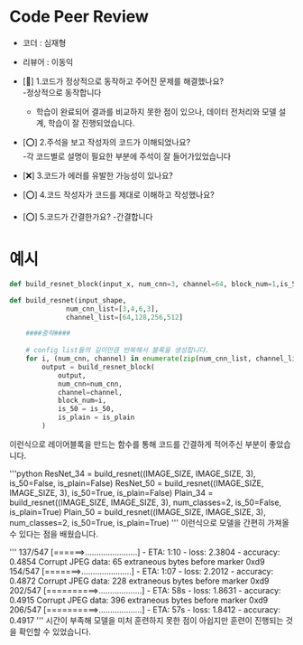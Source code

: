 # Code Peer Review
- 코더 : 심재형
- 리뷰어 : 이동익


- [🔺] 1.코드가 정상적으로 동작하고 주어진 문제를 해결했나요?   
  -정상적으로 동작합니다   
  - 학습이 완료되어 결과를 비교하지 못한 점이 있으나, 데이터 전처리와 모델 설계, 학습이 잘 진행되었습니다.
- [⭕] 2.주석을 보고 작성자의 코드가 이해되었나요?   
  -각 코드별로 설명이 필요한 부분에 주석이 잘 들어가있었습니다
- [❌] 3.코드가 에러를 유발한 가능성이 있나요?   
- [⭕] 4.코드 작성자가 코드를 제대로 이해하고 작성했나요?
- [⭕] 5.코드가 간결한가요?
  -간결합니다

# 예시
```python
def build_resnet_block(input_x, num_cnn=3, channel=64, block_num=1,is_50 = False,is_plain = False)

def build_resnet(input_shape,
              num_cnn_list=[3,4,6,3],
              channel_list=[64,128,256,512]

    ####중략####
                 
    # config list들의 길이만큼 반복해서 블록을 생성합니다.
    for i, (num_cnn, channel) in enumerate(zip(num_cnn_list, channel_list)):
        output = build_resnet_block(
            output,
            num_cnn=num_cnn, 
            channel=channel,
            block_num=i,
            is_50 = is_50,
            is_plain = is_plain
        )   
```
이런식으로 레이어블록을 만드는 함수를 통해 코드를 간결하게 적어주신 부분이 좋았습니다.

'''python
ResNet_34 = build_resnet((IMAGE_SIZE, IMAGE_SIZE, 3), is_50=False, is_plain=False)
ResNet_50 = build_resnet((IMAGE_SIZE, IMAGE_SIZE, 3), is_50=True, is_plain=False)
Plain_34 = build_resnet((IMAGE_SIZE, IMAGE_SIZE, 3), num_classes=2, is_50=False, is_plain=True)
Plain_50 = build_resnet((IMAGE_SIZE, IMAGE_SIZE, 3), num_classes=2, is_50=True, is_plain=True)
'''
이런식으로 모델을 간편히 가져올 수 있다는 점을 배웠습니다.

'''
137/547 [======>.......................] - ETA: 1:10 - loss: 2.3804 - accuracy: 0.4854
Corrupt JPEG data: 65 extraneous bytes before marker 0xd9
154/547 [=======>......................] - ETA: 1:07 - loss: 2.2012 - accuracy: 0.4872
Corrupt JPEG data: 228 extraneous bytes before marker 0xd9
202/547 [==========>...................] - ETA: 58s - loss: 1.8631 - accuracy: 0.4915
Corrupt JPEG data: 396 extraneous bytes before marker 0xd9
206/547 [==========>...................] - ETA: 57s - loss: 1.8412 - accuracy: 0.4917
'''
시간이 부족해 모델을 미처 훈련하지 못한 점이 아쉽지만 훈련이 진행되는 것을 확인할 수 있었습니다.
